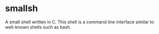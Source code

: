 # smallsh
A small shell written in C.  This shell is a command line interface similar to well-known shells such as bash.
